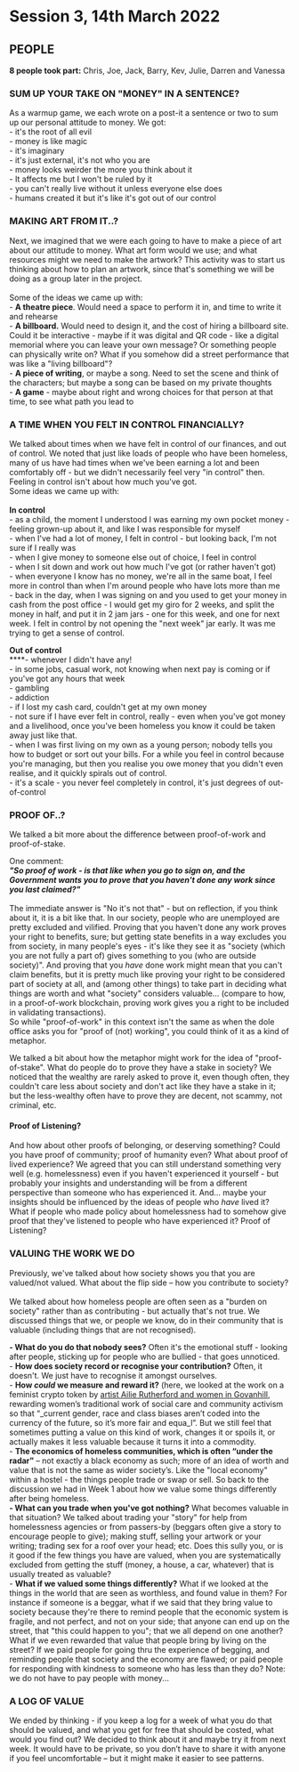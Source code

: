 # Session 3, 14th March 2022

## **PEOPLE**

**8 people took part:** Chris, Joe, Jack, Barry, Kev, Julie, Darren and Vanessa

### SUM UP YOUR TAKE ON "MONEY" IN A SENTENCE?

As a warmup game, we each wrote on a post-it a sentence or two to sum up our personal attitude to money. We got:\
&#x20;\- it's the root of all evil\
&#x20;\- money is like magic\
&#x20;\- it's imaginary\
&#x20;\- it's just external, it's not who you are\
&#x20;\- money looks weirder the more you think about it\
&#x20;\- It affects me but I won't be ruled by it\
&#x20;\- you can't really live without it unless everyone else does\
&#x20;\- humans created it but it's like it's got out of our control

### **MAKING ART FROM IT..?**

Next, we imagined that we were each going to have to make a piece of art about our attitude to money. What art form would we use; and what resources might we need to make the artwork? This activity was to start us thinking about how to plan an artwork, since that's something we will be doing as a group later in the project.\
\
Some of the ideas we came up with:\
&#x20;\- **A theatre piece**. Would need a space to perform it in, and time to write it and rehearse\
&#x20;\- **A billboard.** Would need to design it, and the cost of hiring a billboard site. Could it be interactive - maybe if it was digital and QR code - like a digital memorial where you can leave your own message? Or something people can physically write on? What if you somehow did a street performance that was like a "living billboard"?\
&#x20;\- **A piece of writing**, or maybe a song. Need to set the scene and think of the characters; but maybe a song can be based on my private thoughts\
&#x20;\- **A game** - maybe about right and wrong choices for that person at that time, to see what path you lead to

### A TIME WHEN YOU FELT IN CONTROL FINANCIALLY?

We talked about times when we have felt in control of our finances, and out of control. We noted that just like loads of people who have been homeless, many of us have had times when we've been earning a lot and been comfortably off - but we didn't necessarily feel very "in control" then. Feeling in control isn't about how much you've got.\
Some ideas we came up with:\
\
**In control**\
&#x20;\- as a child, the moment I understood I was earning my own pocket money - feeling grown-up about it, and like I was responsible for myself\
&#x20;\- when I've had a lot of money, I felt in control - but looking back, I'm not sure if I really was\
&#x20;\- when I give money to someone else out of choice, I feel in control\
&#x20;\- when I sit down and work out how much I've got (or rather haven't got)\
\- when everyone I know has no money, we're all in the same boat, I feel more in control than when I'm around people who have lots more than me\
&#x20;\- back in the day, when I was signing on and you used to get your money in cash from the post office - I would get my giro for 2 weeks, and split the money in half, and put it in 2 jam jars - one for this week, and one for next week. I felt in control by not opening the "next week" jar early. It was me trying to get a sense of control.

**Out of control**\
****- whenever I didn't have any!\
\- in some jobs, casual work, not knowing when next pay is coming or if you've got any hours that week\
&#x20;\- gambling\
&#x20;\- addiction\
\- if I lost my cash card, couldn't get at my own money\
\- not sure if I have ever felt in control, really - even when you've got money and a livelihood, once you've been homeless you know it could be taken away just like that.\
&#x20;\- when I was first living on my own as a young person; nobody tells you how to budget or sort out your bills. For a while you feel in control because you're managing, but then you realise you owe money that you didn't even realise, and it quickly spirals out of control.\
&#x20;\- it's a scale - you never feel completely in control, it's just degrees of out-of-control

### PROOF OF..?

We talked a bit more about the difference between proof-of-work and proof-of-stake.

One comment:\
_**"So proof of work - is that like when you go to sign on, and the Government wants you to prove that you haven't done any work since you last claimed?"**_\
\
The immediate answer is "No it's not that" - but on reflection, if you think about it, it is a bit like that. In our society, people who are unemployed are pretty excluded and vilified. Proving that you haven't done any work proves your right to benefits, sure; but getting state benefits in a way excludes you from society, in many people's eyes - it's like they see it as "society (which you are not fully a part of) gives something to you (who are outside society)". And proving that you _have_ done work might mean that you can't claim benefits, but it is pretty much like proving your right to be considered part of society at all, and (among other things) to take part in deciding what things are worth and what "society" considers valuable... (compare to how, in a proof-of-work blockchain, proving work gives you a right to be included in validating transactions). \
So while "proof-of-work" in this context isn't the same as when the dole office asks you for "proof of (not) working", you could think of it as a kind of metaphor.

We talked a bit about how the metaphor might work for the idea of "proof-of-stake". What do people do to prove they have a stake in society? We noticed that the wealthy are rarely asked to prove it, even though often, they couldn't care less about society and don't act like they have a stake in it; but the less-wealthy often have to prove they are decent, not scammy, not criminal, etc.

#### Proof of Listening?

And how about other proofs of belonging, or deserving something? Could you have proof of community; proof of humanity even? What about proof of lived experience? We agreed that you can still understand something very well (e.g. homelessness) even if you haven't experienced it yourself - but probably your insights and understanding will be from a different perspective than someone who has experienced it. And... maybe your insights should be influenced by the ideas of people who _have_ lived it? What if people who made policy about homelessness had to somehow give proof that they've listened to people who have experienced it? Proof of Listening?

### VALUING THE WORK WE DO

Previously, we've talked about how society shows you that you are valued/not valued. What about the flip side – how you contribute to society?\
\
We talked about how homeless people are often seen as a "burden on society" rather than as contributing - but actually that's not true. We discussed things that we, or people we know, do in their community that is valuable (including things that are not recognised).

&#x20;**- What do you do that nobody sees?** Often it's the emotional stuff - looking after people, sticking up for people who are bullied - that goes unnoticed.\
&#x20;\- **How does society record or recognise your contribution?** Often, it doesn't. We just have to recognise it amongst ourselves.\
&#x20;\- **How **_**could**_** we measure and reward it?** (here, we looked at the work on a feminist crypto token by [artist Ailie Rutherford and women in Govanhill](https://ailierutherford.com/projects/the-peoples-bank-of-govanhill/), rewarding women’s traditional work of social care and community activism so that “_current gender, race and class biases aren’t coded into the currency of the future, so it’s more fair and equa_l”. But we still feel that sometimes putting a value on this kind of work, changes it or spoils it, or actually makes it less valuable because it turns it into a commodity.\
&#x20;\- **The economics of homeless communities, which is often “under the radar”** – not exactly a black economy as such; more of an idea of worth and value that is not the same as wider society’s. Like the "local economy" within a hostel - the things people trade or swap or sell. So back to the discussion we had in Week 1 about how we value some things differently after being homeless.\
&#x20;**- What can you trade when you've got nothing?** What becomes valuable in that situation? We talked about trading your "story" for help from homelessness agencies or from passers-by (beggars often give a story to encourage people to give); making stuff, selling your artwork or your writing; trading sex for a roof over your head; etc. Does this sully you, or is it good if the few things you have are valued, when you are systematically excluded from getting the stuff (money, a house, a car, whatever) that is usually treated as valuable?\
&#x20;\- **What if we valued some things differently?** What if we looked at the things in the world that are seen as worthless, and found value in them? For instance if someone is a beggar, what if we said that they bring value to society because they're there to remind people that the economic system is fragile, and not perfect, and not on your side; that anyone can end up on the street, that "this could happen to you"; that we all depend on one another? What if we even rewarded that value that people bring by living on the street? If we paid people for going thru the experience of begging, and reminding people that society and the economy are flawed; or paid people for responding with kindness to someone who has less than they do? Note: we do not have to pay people with money...

### A LOG OF VALUE

We ended by thinking - if you keep a log for a week of what you do that should be valued, and what you get for free that should be costed, what would you find out? We decided to think about it and maybe try it from next week. It would have to be private, so you don’t have to share it with anyone if you feel uncomfortable – but it might make it easier to see patterns.
